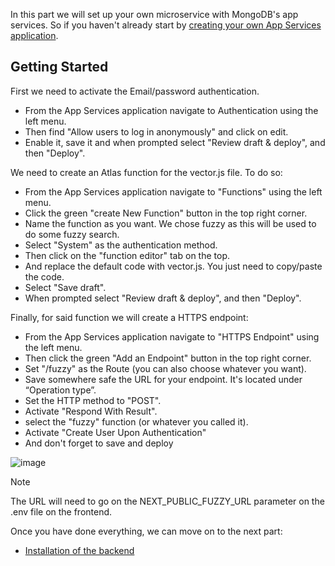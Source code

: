 In this part we will set up your own microservice with MongoDB's app services. So if you haven't already start by [creating your own App Services application](https://www.mongodb.com/docs/atlas/app-services/apps/create/).

## Getting Started

First we need to activate the Email/password authentication.
- From the App Services application navigate to Authentication using the left menu.
- Then find "Allow users to log in anonymously" and click on edit.
- Enable it, save it and when prompted select "Review draft & deploy", and then "Deploy".

We need to create an Atlas function for the vector.js file. To do so:
- From the App Services application navigate to "Functions" using the left menu.
- Click the green "create New Function" button in the top right corner.
- Name the function as you want. We chose fuzzy as this will be used to do some fuzzy search.
- Select "System" as the authentication method.
- Then click on the "function editor" tab on the top.
- And replace the default code with vector.js. You just need to copy/paste the code.
- Select "Save draft". 
- When prompted select "Review draft & deploy", and then "Deploy".

Finally, for said function we will create a HTTPS endpoint:
- From the App Services application navigate to "HTTPS Endpoint" using the left menu.
- Then click the green "Add an Endpoint" button in the top right corner.
- Set "/fuzzy" as the Route (you can also choose whatever you want).
- Save somewhere safe the URL for your endpoint. It's located under “Operation type”.
- Set the HTTP method to "POST".
- Activate "Respond With Result".
- select the "fuzzy" function (or whatever you called it).
- Activate "Create User Upon Authentication"
- And don't forget to save and deploy

![image](/AtlasEndpoint.png)

> [!Note]
> The URL will need to go on the NEXT_PUBLIC_FUZZY_URL parameter on the .env file on the frontend.

Once you have done everything, we can move on to the next part:
- [Installation of the backend](../backend/)